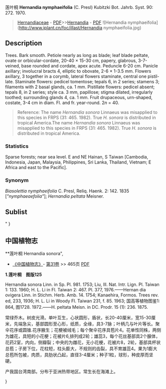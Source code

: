 莲叶桐 **Hernandia nymphaeifolia** (C. Presl) Kubitzki Bot. Jahrb. Syst. 90: 272. 1970.

> [Hernandiaceae](http://www.iplant.cn/info/Hernandiaceae?t=foc) - [PDF](http://www.iplant.cn/foc/pdf/Hernandiaceae.pdf)>>[Hernandia](http://www.iplant.cn/info/Hernandia?t=foc) - [PDF](http://www.iplant.cn/foc/pdf/Hernandia.pdf)
![Hernandia nymphaeifolia](http://www.iplant.cn/foc/illast/Hernandia nymphaeifolia.jpg)

## Description

Trees. Bark smooth. Petiole nearly as long as blade; leaf blade peltate, ovate or orbicular-cordate, 20-40 × 15-30 cm, papery, glabrous, 3-7-veined, base rounded and cordate, apex acute. Peduncle 6-20 cm. Panicle axillary; involucral bracts 4, elliptic to obovate, 2-6 × 1-3.5 mm. Flowers axillary, 3 together in a corymb, lateral flowers staminate, central one pistil- late. Staminate flowers: pedicel tomentose; tepals 6, in 2 series; stamens 3; filaments with 2 basal glands, ca. 1 mm. Pistillate flowers: pedicel absent; tepals 8, in 2 series; style ca. 3 mm, papillose; stigma dilated, irregularly toothed; surrounding glands 4, ca. 1 mm. Fruit drupaceous, urn-shaped, costate, 3-4 cm in diam. Fl. and fr. year-round. 2*n* = 40.

> Reference: 
> The name *Hernandia sonora* Linnaeus was misapplied to this species in FRPS (31: 465. 1982). True *H. sonora* is distributed in tropical America.The name *Hernandia sonora* Linnaeus was misapplied to this species in FRPS (31: 465. 1982). True *H. sonora* is distributed in tropical America.

### Statistics
Sparse forests; near sea level. E and NE Hainan, S Taiwan [Cambodia, Indonesia, Japan, Malaysia, Philippines, Sri Lanka, Thailand, Vietnam; E Africa and east to the Pacific].

### Synonym
*Biasolettia nymphaeifolia* C. Presl, Reliq. Haenk. 2: 142. 1835 [*\"nymphaeaefolia\"*]; *Hernandia peltata* Meisner.

## Sublist
"
}
## 中国植物志

**莲叶桐 Hernandia sonora",

* [《中国植物志》](http://www.iplant.cn/frps)- [第31卷](http://www.iplant.cn/frps/vol/31) >> 465页 [PDF](http://www.iplant.cn/frps/pdf/31/465.PDF)

**1.莲叶桐　图版125**

Hernandia sonora Linn. in Sp. Pl. 981. 1753; Liu, Ill. Nat. Intr. Lign. Pl. Taiwan 1: 133. 1960; H. L. Li in Fl. Taiwan 2: 467. Pl. 377, 1976.——Hernan dia ovigera Linn. in Stichm. Herb. Amb. 14. 1754; Kanaehira, Formos. Trees rev. ed, 233, 1936; H. L. Li in Woody Fl. Taiwan 231, f. 85. 1963; 国高等植物图鉴1: 864, 图1728. 1972.——H. peltata Meisn. in DC. Prodr. 15 (1): 236. 1875.

常绿乔木。树皮光滑。单叶互生，心状圆形，盾状，长20-40厘米，宽15-30厘米，先端急尖，基部圆形至心形，纸质，全缘，具3-7脉；叶柄几与叶片等长。聚伞花序或圆锥.花序腋生；花梗被绒毛；每个聚伞花序具苞片4。花单性同株，两侧为雄花，具短的小花梗；花被片6,排列成2轮；雄蕊3，每个花丝基部具2个腺体，花药2室，内向，侧瓣裂；中央的为雌花，无小花梗，花被片8，2轮，基部具杯状总苞；子房下位，花柱短，柱头膨大，不规则的齿裂，具不育雄蕊4。果为1膨大总苞所包被，肉质，具肋状凸起，直径3-4厘米；种子1粒，球形，种皮厚而坚硬。

产我国台湾南部。分布于亚洲热带地区。常生长在海滩上。

}